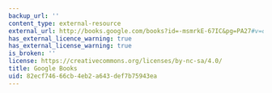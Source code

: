 ```yaml
---
backup_url: ''
content_type: external-resource
external_url: http://books.google.com/books?id=-msmrkE-67IC&pg=PA27#v=onepage
has_external_licence_warning: true
has_external_license_warning: true
is_broken: ''
license: https://creativecommons.org/licenses/by-nc-sa/4.0/
title: Google Books
uid: 82ecf746-66cb-4eb2-a643-def7b75943ea
---
```

